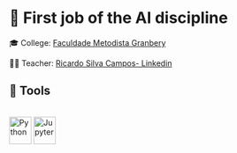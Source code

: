
# 🤖 First job of the AI discipline


🎓 College: [Faculdade Metodista Granbery](http://granbery.edu.br/)

👨‍🏫 Teacher: [Ricardo Silva Campos- Linkedin](https://www.linkedin.com/in/ricardo-campos-505220237/)



## 🧰 Tools

<div style="display: inline_block"><br>
  <img align="center" alt="Python" height="50" width="40" src="https://cdn.jsdelivr.net/gh/devicons/devicon/icons/python/python-original.svg">
  <img align="center" alt="Jupyter" height="50" width="40" src="https://cdn.jsdelivr.net/gh/devicons/devicon/icons/jupyter/jupyter-original-wordmark.svg">
</div>



